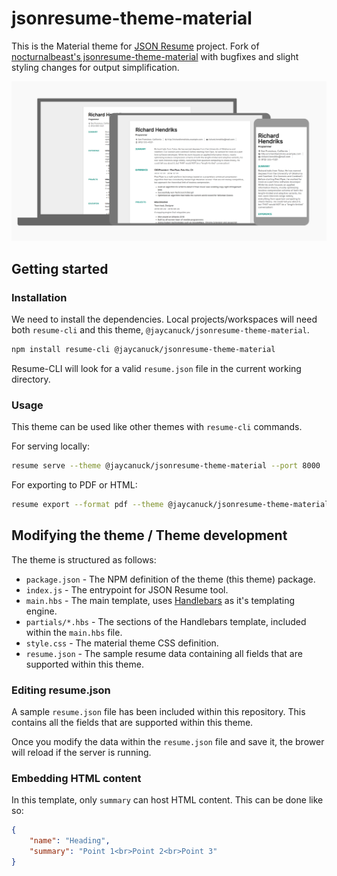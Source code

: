 # jsonresume-theme-material

This is the Material theme for [JSON Resume](http://jsonresume.org/) project.
Fork of [nocturnalbeast's jsonresume-theme-material](https://github.com/nocturnalbeast/jsonresume-theme-material) with bugfixes and slight styling changes for output simplification.

![demo](https://raw.githubusercontent.com/JayCanuck/jsonresume-theme-material/master/samples/preview.png)

## Getting started

### Installation

We need to install the dependencies. Local projects/workspaces will need both `resume-cli` and this theme, `@jaycanuck/jsonresume-theme-material`.

```sh
npm install resume-cli @jaycanuck/jsonresume-theme-material
```

Resume-CLI will look for a valid `resume.json` file in the current working directory.

### Usage

This theme can be used like other themes with `resume-cli` commands. 

For serving locally:
```sh
resume serve --theme @jaycanuck/jsonresume-theme-material --port 8000
```

For exporting to PDF or HTML:
```sh
resume export --format pdf --theme @jaycanuck/jsonresume-theme-material resume.pdf
```

## Modifying the theme / Theme development

The theme is structured as follows:

- `package.json` - The NPM definition of the theme (this theme) package.
- `index.js` - The entrypoint for JSON Resume tool.
- `main.hbs` - The main template, uses [Handlebars](https://handlebarsjs.com/) as it's templating engine.
- `partials/*.hbs` - The sections of the Handlebars template, included within the `main.hbs` file.
- `style.css` - The material theme CSS definition.
- `resume.json` - The sample resume data containing all fields that are supported within this theme.

### Editing resume.json

A sample `resume.json` file has been included within this repository. This contains all the fields that are supported within this theme.

Once you modify the data within the `resume.json` file and save it, the brower will reload if the server is running.

### Embedding HTML content

In this template, only `summary` can host HTML content. This can be done like so:

```json
{
    "name": "Heading",
    "summary": "Point 1<br>Point 2<br>Point 3"
}
```
